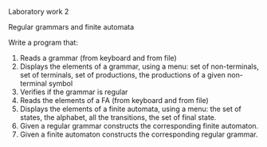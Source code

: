 Laboratory work 2

Regular grammars and finite automata

Write a program that:
1. Reads a grammar (from keyboard and from file)
2. Displays the elements of a grammar, using a menu: set of non-terminals, set of terminals,  set of productions, the productions of a given non-terminal symbol
3. Verifies if the grammar is regular
4. Reads the elements of a FA (from keyboard and from file)
5. Displays the elements of a finite automata, using a menu: the set of states, the alphabet, all the transitions, the set of final state.
6. Given a regular grammar constructs the corresponding finite automaton.
7. Given a finite automaton constructs the corresponding regular grammar.

